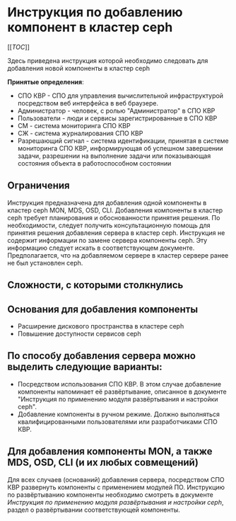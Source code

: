 # Инструкция по добавлению компонент в кластер ceph

[[_TOC_]]

Здесь приведена инструкция которой необходимо следовать для добавления новой компоненты в кластер ceph

**Принятые определения**:
- СПО КВР - СПО для управления вычислительной инфраструктурой посредством веб интерфейса в веб браузере.
- Администратор - человек, с ролью "Администратор" в СПО КВР
- Пользователи - люди и сервисы зарегистрированные в СПО КВР
- СМ - система мониторинга СПО КВР
- СЖ - система журналирования СПО КВР
- Разрешающий сигнал - система идентификации, принятая в системе мониторинга СПО КВР, информирующая об успешном завершении задачи, разрешении на выполнение задачи или показывающая состояния объекта в работоспособном состоянии

Ограничения
----

Инструкция предназначена для добавления одной компоненты в кластер ceph MON, MDS, OSD, CLI. Добавления компоненты в кластер ceph требует планирования и обоснованности принятия решения. По необходимости, следует получить консультационную помощь для принятия решения добавления сервера в кластер ceph. Инструкция не содержит информации по замене сервера компоненты ceph. Эту информацию следует искать в соответствующем документе. Предполагается, что на добавляемом сервере в кластер сервере ранее не был установлен ceph.

Сложности, с которыми столкнулись
----

Основания для добавления компоненты
----

- Расширение дискового пространства в кластере ceph
- Повышение доступности сервисов ceph

По способу добавления сервера можно выделить следующие варианты:
----

- Посредством использования СПО КВР. В этом случае добавление компоненты напоминает её развёртывание, описанное в документе "Инструкция по применению модуля развёртывания и настройки ceph".
- Добавление компоненты в ручном режиме. Должно выполняться квалифицированными пользователями или разработчиками СПО КВР.

Для добавления компоненты MON, а также MDS, OSD, CLI (и их любых совмещений)
----

Для всех случаев (оснований) добавления сервера, посредством СПО КВР развернуть компоненты с применением модулей ПО. Инструкцию по развёртыванию компоненты необходимо смотреть в документе *Инструкция по применению модуля развёртывания и настройки ceph*, раздел о развёртывании соответствующей компоненты.
